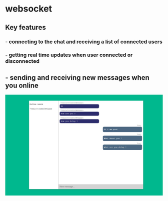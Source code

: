 # websocket

## Key features 
### - connecting to the chat and receiving a list of connected users 

### - getting real time updates when user connected or disconnected
## - sending and receiving new messages when you online

![Alt text](/websocket.jpeg "Websocket")



